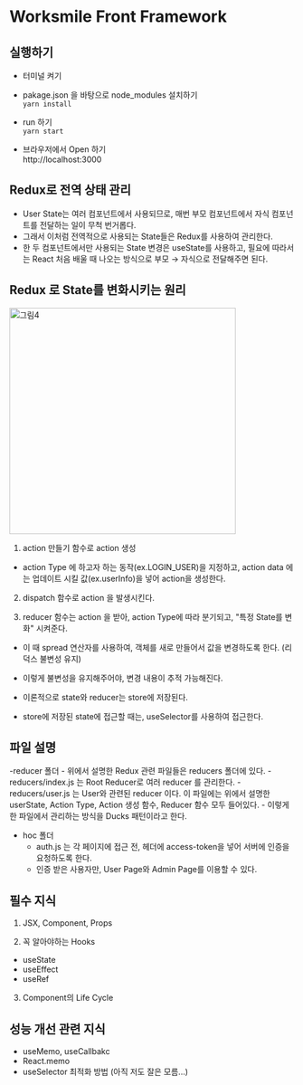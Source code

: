 # Worksmile Front Framework

## 실행하기
- 터미널 켜기  

- pakage.json 을 바탕으로 node_modules 설치하기  
`yarn install`

- run 하기  
`yarn start`

- 브라우저에서 Open 하기  
http://localhost:3000


## Redux로 전역 상태 관리
- User State는 여러 컴포넌트에서 사용되므로, 매번 부모 컴포넌트에서 자식 컴포넌트를 전달하는 일이 무척 번거롭다.
- 그래서 이처럼 전역적으로 사용되는 State들은 Redux를 사용하여 관리한다.
- 한 두 컴포넌트에서만 사용되는 State 변경은 useState를 사용하고, 필요에 따라서는 React 처음 배울 때 나오는 방식으로 부모 → 자식으로 전달해주면 된다.

## Redux 로 State를 변화시키는 원리
<img width="400" alt="그림4" src="https://user-images.githubusercontent.com/26567880/103455180-220c5500-4d2e-11eb-91ca-02cbeee3f976.png">

1. action 만들기 함수로 action 생성
  - action Type 에 하고자 하는 동작(ex.LOGIN_USER)을 지정하고, action data 에는 업데이트 시킬 값(ex.userInfo)을 넣어 action을 생성한다.
  
2. dispatch 함수로 action 을 발생시킨다.

3. reducer 함수는 action 을 받아, action Type에 따라 분기되고, "특정 State를 변화" 시켜준다.
  - 이 때 spread 연산자를 사용하여, 객체를 새로 만들어서 값을 변경하도록 한다. (리덕스 불변성 유지)
  - 이렇게 불변성을 유지해주어야, 변경 내용이 추적 가능해진다.
  
- 이론적으로 state와 reducer는 store에 저장된다.
- store에 저장된 state에 접근할 때는, useSelector를 사용하여 접근한다.

## 파일 설명
-reducer 폴더
    - 위에서 설명한 Redux 관련 파일들은 reducers 폴더에 있다.
    - reducers/index.js 는 Root Reducer로 여러 reducer 를 관리한다.
    - reducers/user.js 는 User와 관련된 reducer 이다. 이 파일에는 위에서 설명한 userState, Action Type, Action 생성 함수, Reducer 함수 모두 들어있다. 
    - 이렇게 한 파일에서 관리하는 방식을 Ducks 패턴이라고 한다.
- hoc 폴더
    - auth.js 는 각 페이지에 접근 전, 헤더에 access-token을 넣어 서버에 인증을 요청하도록 한다.
    - 인증 받은 사용자만, User Page와 Admin Page를 이용할 수 있다.

## 필수 지식
1. JSX, Component, Props

2. 꼭 알아야하는 Hooks
  - useState
  - useEffect
  - useRef
  
3. Component의 Life Cycle

## 성능 개선 관련 지식
- useMemo, useCallbakc
- React.memo
- useSelector 최적화 방법
(아직 저도 잘은 모름...)

